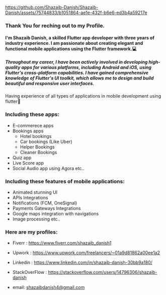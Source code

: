 


https://github.com/Shazaib-Danish/Shazaib-Danish/assets/75744833/b1051864-ae1e-432f-b6e6-ed3b4a59217e


### Thank You for reching out to my Profile.                                                                                      

#### I'm Shazaib Danish, a skilled Flutter app developer with three years of industry experience. I am passionate about creating elegant and functional mobile applications using the Flutter framework.💻


##### Throughout my career, I have been actively involved in developing high-quality apps for various platforms, including Android and iOS, using Flutter's cross-platform capabilities. I have gained comprehensive knowledge of Flutter's UI toolkit, which allows me to design and build beautiful and responsive user interfaces.

Having experience of all types of applications in mobile development using flutter📱

   ### Including these apps:

   * E-commerece apps
   * Bookings apps 
     * Hotel bookings
     * Car bookings (Like Uber)
     * Helper Bookings
     * Cleaner Bookings
   * Quiz app
   * Live Score app
   * Social Audio app using Agora etc..

  ### Including these features of mobile applications: 

  * Animated stunning UI
  * APIs Integrations
  * Notifications (FCM, OneSignal)
  * Payments Gateways Integrations
  * Google maps integration with navigations
  * Image processing etc..


### Here are my profiles:

* Fiverr : https://www.fiverr.com/shazaib_danish1
* Upwork : https://www.upwork.com/freelancers/~01a9d81862a00ee1a2
* Linkedin : https://www.linkedin.com/in/shazaib-danish-30bb9a180/
* StackOverFlow : https://stackoverflow.com/users/14796306/shazaib-danish

* email: shazaibdanish4@gmail.com



